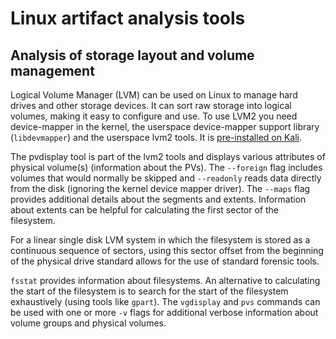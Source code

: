 # Linux artifact analysis tools

## Analysis of storage layout and volume management

Logical Volume Manager (LVM) can be used on Linux to manage hard drives and other storage devices. It can sort raw storage into logical volumes, making it easy to configure and use. To use LVM2 you need device-mapper in the kernel, the userspace device-mapper support library (`libdevmapper`) and the userspace lvm2 tools. It is [pre-installed on Kali](https://www.kali.org/tools/lvm2/).

The pvdisplay tool is part of the lvm2 tools and displays various attributes of physical volume(s) (information about the PVs). The `--foreign` flag includes volumes that would normally be skipped and `--readonly` reads data directly from the disk (ignoring the kernel device mapper driver). The `--maps` flag provides additional details about the segments and extents. Information about extents can be helpful for calculating the first sector of the filesystem.

For a linear single disk LVM system in which the filesystem is stored as a continuous sequence of sectors, using this sector offset from the beginning of the physical drive standard allows for the use of standard forensic tools.

`fsstat` provides information about filesystems. An alternative to calculating the start of the filesystem is to search for the start of the filesystem exhaustively (using tools like `gpart`). The `vgdisplay` and `pvs` commands can be used with one or more `-v` flags for additional verbose information about volume groups and physical volumes.